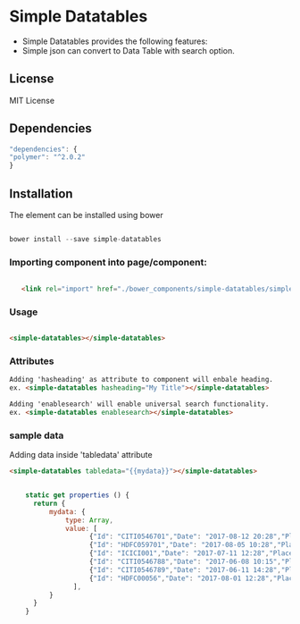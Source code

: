 # Simple Datatables

* Simple Datatables provides the following features:
* Simple json can convert to Data Table with search option.

## License

MIT License

## Dependencies
```js
"dependencies": {
"polymer": "^2.0.2"
} 

```

## Installation

The element can be installed using bower

```js 

bower install --save simple-datatables

```

### Importing component into page/component: 
```html
   
   <link rel="import" href="./bower_components/simple-datatables/simple-datatables.html" />

```
### Usage

```html

<simple-datatables></simple-datatables>

```

### Attributes

```html
Adding 'hasheading' as attribute to component will enbale heading.
ex. <simple-datatables hasheading="My Title"></simple-datatables>

Adding 'enablesearch' will enable universal search functionality.
ex. <simple-datatables enablesearch></simple-datatables>

```


### sample data
Adding data inside 'tabledata' attribute

```html
<simple-datatables tabledata="{{mydata}}"></simple-datatables>

```

```js

    static get properties () {
      return {
          mydata: {
              type: Array,
              value: [
                    {"Id": "CITI0546701","Date": "2017-08-12 20:28","Place": "Morriz resturant","Bank Name": "CITI BANK","Amount": "789.34","Status": "Debited"},
                    {"Id": "HDFC059701","Date": "2017-08-05 10:28","Place": "Golden Tulip","Bank Name": "HDFC BANK","Amount": "127","Status": "Debited"}, {"Id": "CITI0546788","Date": "2017-08-01 15:18","Place": "Sub Way","Bank Name": "CITI BANK","Amount": "251","Status": "Debited"},
                    {"Id": "ICICI001","Date": "2017-07-11 12:28","Place": "KFC","Bank Name": "ICICI","Amount": "286","Status": "Debited"},
                    {"Id": "CITI0546788","Date": "2017-06-08 10:15","Place": "Village Aaahar","Bank Name": "CITI BANK","Amount": "744.34","Status": "Pending"},
                    {"Id": "CITI0546789","Date": "2017-06-11 14:28","Place": "Village Aaahar","Bank Name": "CITI BANK","Amount": "744.34","Status": "Credited"},
                    {"Id": "HDFC00056","Date": "2017-08-01 12:28","Place": "Red fox resturant","Bank Name": "HDFC BANK","Amount": "1009","Status": "Debited"}
                ],
          }
      }
    }

```